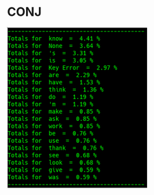# CONJ

![Google Congressional Hearing CONJ sorted by percent \(top 20\)](../../.gitbook/assets/2019-01-04-154402_327x374_scrot.png)

